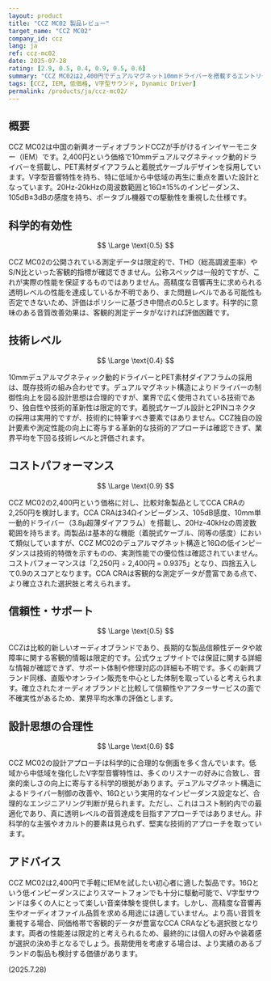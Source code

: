```yaml
---
layout: product
title: "CCZ MC02 製品レビュー"
target_name: "CCZ MC02"
company_id: ccz
lang: ja
ref: ccz-mc02
date: 2025-07-28
rating: [2.9, 0.5, 0.4, 0.9, 0.5, 0.6]
summary: "CCZ MC02は2,400円でデュアルマグネット10mmドライバーを搭載するエントリーレベルIEMです。測定データは不明ですが、コストパフォーマンスにおいて強い競争力を持ちます。"
tags: [CCZ, IEM, 低価格, V字型サウンド, Dynamic Driver]
permalink: /products/ja/ccz-mc02/
---
```


## 概要

CCZ MC02は中国の新興オーディオブランドCCZが手がけるインイヤーモニター（IEM）です。2,400円という価格で10mmデュアルマグネティック動的ドライバーを搭載し、PET素材ダイアフラムと着脱式ケーブルデザインを採用しています。V字型音響特性を持ち、特に低域から中低域の再生に重点を置いた設計となっています。20Hz-20kHzの周波数範囲と16Ω±15%のインピーダンス、105dB±3dBの感度を持ち、ポータブル機器での駆動性を重視した仕様です。

## 科学的有効性

$$ \Large \text{0.5} $$

CCZ MC02の公開されている測定データは限定的で、THD（総高調波歪率）やS/N比といった客観的指標が確認できません。公称スペックは一般的ですが、これが実際の性能を保証するものではありません。高精度な音響再生に求められる透明レベルの性能を達成しているか不明であり、また問題レベルである可能性も否定できないため、評価はポリシーに基づき中間点の0.5とします。科学的に意味のある音質改善効果は、客観的測定データがなければ評価困難です。

## 技術レベル

$$ \Large \text{0.4} $$

10mmデュアルマグネティック動的ドライバーとPET素材ダイアフラムの採用は、既存技術の組み合わせです。デュアルマグネット構造によりドライバーの制御性向上を図る設計思想は合理的ですが、業界で広く使用されている技術であり、独自性や技術的革新性は限定的です。着脱式ケーブル設計と2PINコネクタの採用は実用的ですが、技術的に特筆すべき要素ではありません。CCZ独自の設計要素や測定性能の向上に寄与する革新的な技術的アプローチは確認できず、業界平均を下回る技術レベルと評価されます。

## コストパフォーマンス

$$ \Large \text{0.9} $$

CCZ MC02の2,400円という価格に対し、比較対象製品としてCCA CRAの2,250円を検討します。CCA CRAは34Ωインピーダンス、105dB感度、10mm単一動的ドライバー（3.8μ超薄ダイアフラム）を搭載し、20Hz-40kHzの周波数範囲を持ちます。両製品は基本的な機能（着脱式ケーブル、同等の感度）において類似していますが、CCZ MC02のデュアルマグネット構造と16Ωの低インピーダンスは技術的特徴を示すものの、実測性能での優位性は確認されていません。コストパフォーマンスは「2,250円 ÷ 2,400円 = 0.9375」となり、四捨五入して0.9のスコアとなります。CCA CRAは客観的な測定データが豊富である点で、より確立された選択肢と考えられます。

## 信頼性・サポート

$$ \Large \text{0.5} $$

CCZは比較的新しいオーディオブランドであり、長期的な製品信頼性データや故障率に関する客観的情報は限定的です。公式ウェブサイトでは保証に関する詳細な情報が確認できず、サポート体制や修理対応の詳細も不明です。多くの新興ブランド同様、直販やオンライン販売を中心とした体制を取っていると考えられます。確立されたオーディオブランドと比較して信頼性やアフターサービスの面で不確実性があるため、業界平均水準の評価とします。

## 設計思想の合理性

$$ \Large \text{0.6} $$

CCZ MC02の設計アプローチは科学的に合理的な側面を多く含んでいます。低域から中低域を強化したV字型音響特性は、多くのリスナーの好みに合致し、音楽的楽しさの向上に寄与する科学的根拠があります。デュアルマグネット構造によるドライバー制御の改善や、16Ωという実用的なインピーダンス設定など、合理的なエンジニアリング判断が見られます。ただし、これはコスト制約内での最適化であり、真に透明レベルの音質達成を目指すアプローチではありません。非科学的な主張やオカルト的要素は見られず、堅実な技術的アプローチを取っています。

## アドバイス

CCZ MC02は2,400円で手軽にIEMを試したい初心者に適した製品です。16Ωという低インピーダンスによりスマートフォンでも十分に駆動可能で、V字型サウンドは多くの人にとって楽しい音楽体験を提供します。しかし、高精度な音響再生やオーディオファイル品質を求める用途には適していません。より高い音質を重視する場合、同価格帯で客観的データが豊富なCCA CRAなども選択肢となります。両者の性能差は限定的と考えられるため、最終的には個人の好みや装着感が選択の決め手となるでしょう。長期使用を考慮する場合は、より実績のあるブランドの製品も検討する価値があります。

(2025.7.28)

